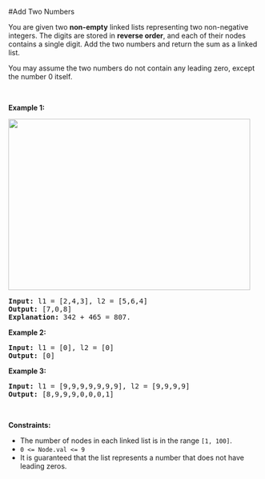 #Add Two Numbers
<p>You are given two <strong>non-empty</strong> linked lists representing two non-negative integers. The digits are stored in <strong>reverse order</strong>, and each of their nodes contains a single digit. Add the two numbers and return the sum as a linked list.</p>
<p>You may assume the two numbers do not contain any leading zero, except the number 0 itself.</p>
<p> </p>
<p><strong class="example">Example 1:</strong></p>
<img alt="" src="https://assets.leetcode.com/uploads/2020/10/02/addtwonumber1.jpg" style="width:483px;height:342px"/>
<pre><strong>Input:</strong> l1 = [2,4,3], l2 = [5,6,4]
<strong>Output:</strong> [7,0,8]
<strong>Explanation:</strong> 342 + 465 = 807.
</pre>
<p><strong class="example">Example 2:</strong></p>
<pre><strong>Input:</strong> l1 = [0], l2 = [0]
<strong>Output:</strong> [0]
</pre>
<p><strong class="example">Example 3:</strong></p>
<pre><strong>Input:</strong> l1 = [9,9,9,9,9,9,9], l2 = [9,9,9,9]
<strong>Output:</strong> [8,9,9,9,0,0,0,1]
</pre>
<p> </p>
<p><strong>Constraints:</strong></p>
<ul>
<li>The number of nodes in each linked list is in the range <code>[1, 100]</code>.</li>
<li><code>0 &lt;= Node.val &lt;= 9</code></li>
<li>It is guaranteed that the list represents a number that does not have leading zeros.</li>
</ul>
